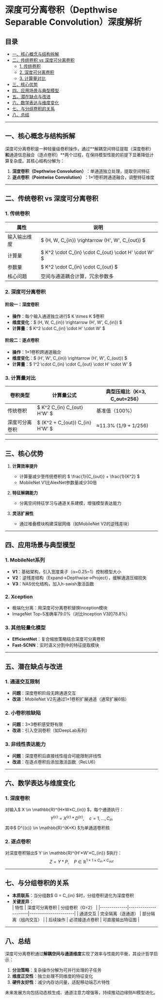 # 深度可分离卷积（Depthwise Separable Convolution）深度解析  

## 目录  
- [一、核心概念与结构拆解](#一核心概念与结构拆解)  
- [二、传统卷积 vs 深度可分离卷积](#二传统卷积-vs-深度可分离卷积)  
  - [1. 传统卷积](#1传统卷积)  
  - [2. 深度可分离卷积](#2深度可分离卷积)  
  - [3. 计算量对比](#3计算量对比)  
- [三、核心优势](#三核心优势)  
- [四、应用场景与典型模型](#四应用场景与典型模型)  
- [五、潜在缺点与改进](#五潜在缺点与改进)  
- [六、数学表达与维度变化](#六数学表达与维度变化)  
- [七、与分组卷积的关系](#七与分组卷积的关系)  
- [八、总结](#八总结)  

---

## 一、核心概念与结构拆解  
深度可分离卷积是一种轻量级卷积操作，通过**解耦空间特征提取（深度卷积）​**和**通道信息融合（逐点卷积）​**两个过程，在保持模型性能的前提下显著降低计算复杂度。其核心结构分解为：  
1. ​**深度卷积（Depthwise Convolution）​**​：单通道独立处理，提取空间特征  
2. ​**逐点卷积（Pointwise Convolution）​**​：1×1卷积跨通道融合，调整特征维度  

---

## 二、传统卷积 vs 深度可分离卷积  
### 1. 传统卷积  
| 属性         | 说明                                                                 |
|--------------|--------------------------------------------------------------------|
| 输入输出维度  | $ (H, W, C_{in}) \rightarrow (H', W', C_{out}) $                 |
| 计算量       | $ K^2 \cdot C_{in} \cdot C_{out} \cdot H' \cdot W' $             |
| 参数量       | $ K^2 \cdot C_{in} \cdot C_{out} $                               |
| 核心问题     | 空间与通道耦合计算，冗余参数多                                     |

### 2. 深度可分离卷积  
#### 阶段一：深度卷积  
- ​**操作**​：每个输入通道独立进行$ K \times K $卷积  
- ​**维度变化**​：$ (H, W, C_{in}) \rightarrow (H', W', C_{in}) $  
- ​**计算量**​：$ K^2 \cdot C_{in} \cdot H' \cdot W' $  

#### 阶段二：逐点卷积  
- ​**操作**​：1×1卷积跨通道融合  
- ​**维度变化**​：$ (H', W', C_{in}) \rightarrow (H', W', C_{out}) $  
- ​**计算量**​：$ 1^2 \cdot C_{in} \cdot C_{out} \cdot H' \cdot W' $  

### 3. 计算量对比  
| 卷积类型           | 计算量公式                                   | 典型压缩比（K=3, C_out=256） |
|--------------------|---------------------------------------------|----------------------------|
| 传统卷积           | $ K^2 C_{in} C_{out} H'W' $              | 基准值（100%）             |
| 深度可分离卷积     | $ (K^2 + C_{out}) C_{in} H'W' $          | ≈11.3% (1/9 + 1/256)       |

---

## 三、核心优势  
1. ​**计算效率提升**​  
   - 计算量减少至传统卷积的 $ \frac{1}{C_{out}} + \frac{1}{K^2} $  
   - MobileNet V1比AlexNet参数量减少30倍  

2. ​**特征解耦能力**​  
   - 分离空间特征学习与通道关系建模，增强模型表达能力  

3. ​**灵活扩展性**​  
   - 通过堆叠模块构建深层网络（如MobileNet V2的逆残差块）  

---

## 四、应用场景与典型模型  
### 1. MobileNet系列  
- ​**V1**​：基础架构，引入宽度乘子（α=0.25~1）控制模型大小  
- ​**V2**​：逆残差结构（Expand→Depthwise→Project），缓解通道压缩损失  
- ​**V3**​：NAS优化结构，加入h-swish激活函数  

### 2. Xception  
- 极端化分离：用深度可分离卷积替换Inception模块  
- ImageNet Top-5准确率79.0%（对比Inception V3的78.8%）  

### 3. 其他轻量化模型  
- ​**EfficientNet**​：复合缩放策略结合深度可分离卷积  
- ​**Fast-SCNN**​：实时语义分割中的特征提取模块  

---

## 五、潜在缺点与改进  
### 1. 通道交互限制  
- ​**问题**​：深度卷积阶段无跨通道交互  
- ​**改进**​：MobileNet V2先通过1×1卷积扩展通道（通常扩展6倍）  

### 2. 小卷积核缺陷  
- ​**问题**​：3×3卷积感受野有限  
- ​**改进**​：引入空洞卷积（如DeepLab系列）  

### 3. 非线性表达能力  
- ​**问题**​：深度卷积后直接线性组合可能限制非线性  
- ​**改进**​：在逐点卷积后添加激活函数（ReLU6）  

---

## 六、数学表达与维度变化  
### 1. 深度卷积  
对输入$ X \in \mathbb{R}^{H×W×C_{in}} $，每个通道执行：  
$$
Y^{(c)} = X^{(c)} * D^{(c)}, \quad c=1,...,C_{in}
$$
其中$ D^{(c)} \in \mathbb{R}^{K×K} $为单通道卷积核  

### 2. 逐点卷积  
对深度卷积输出$ Y \in \mathbb{R}^{H'×W'×C_{in}} $执行：  
$$
Z = Y * P, \quad P \in \mathbb{R}^{1×1×C_{in}×C_{out}}
$$

---

## 七、与分组卷积的关系  
- ​**本质联系**​：当分组数$ G = C_{in} $时，分组卷积退化为深度卷积  
- ​**关键差异**​：  
  | 特性         | 深度可分离卷积       | 分组卷积（G=2）       |
  |--------------|----------------------|-----------------------|
  | 通道交互     | 完全隔离（逐通道）   | 部分隔离（组内交互）  |
  | 后续操作     | 必须接逐点卷积       | 可直接输出特征图      |

---

## 八、总结  
深度可分离卷积通过**解耦空间与通道维度**实现了效率与性能的平衡，其设计哲学启示：  
1. ​**分治策略**​：复杂操作分解为可并行处理的子任务  
2. ​**维度正交性**​：独立处理不同维度的特征变化  
3. ​**硬件友好性**​：减少内存访问量，适配移动端芯片特性  

未来发展方向包括动态核生成、通道注意力增强等，持续推动边缘侧AI模型进化。
